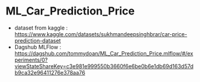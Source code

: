 # ML_Car_Prediction_Price
* dataset from kaggle : https://www.kaggle.com/datasets/sukhmandeepsinghbrar/car-price-prediction-dataset
* Dagshub MLFlow : https://dagshub.com/tommydoan/ML_Car_Prediction_Price.mlflow/#/experiments/0?viewStateShareKey=c3e981e999550b3660f6e6be0b6e1db69d163d57db9ca32e96411276e378aa76
